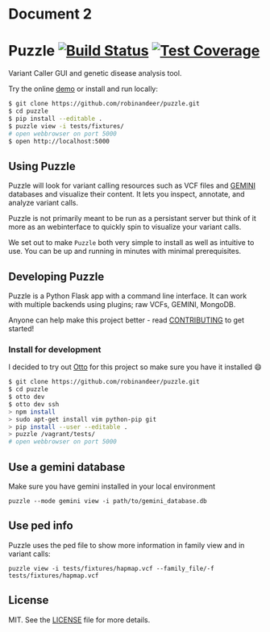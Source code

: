 # Document 2

# Puzzle [![Build Status][travis-image]][travis-url] [![Test Coverage][coveralls-img]][coveralls-url]

Variant Caller GUI and genetic disease analysis tool.

Try the online [demo](https://puzzle-demo-robinandeer.c9.io) or install and run locally:

```bash
$ git clone https://github.com/robinandeer/puzzle.git
$ cd puzzle
$ pip install --editable .
$ puzzle view -i tests/fixtures/
# open webbrowser on port 5000
$ open http://localhost:5000
```

## Using Puzzle
Puzzle will look for variant calling resources such as VCF files and [GEMINI][gemini] databases and visualize their content. It lets you inspect, annotate, and analyze variant calls.

Puzzle is not primarily meant to be run as a persistant server but think of it more as an webinterface to quickly spin to visualize your variant calls.

We set out to make `Puzzle` both very simple to install as well as intuitive to use. You can be up and running in minutes with minimal prerequisites.

## Developing Puzzle
Puzzle is a Python Flask app with a command line interface. It can work with multiple backends using plugins; raw VCFs, GEMINI, MongoDB.

Anyone can help make this project better - read [CONTRIBUTING](CONTRIBUTING.md) to get started!

### Install for development
I decided to try out [Otto][otto] for this project so make sure you have it installed :smile:

```bash
$ git clone https://github.com/robinandeer/puzzle.git
$ cd puzzle
$ otto dev
$ otto dev ssh
> npm install
> sudo apt-get install vim python-pip git
> pip install --user --editable .
> puzzle /vagrant/tests/
# open webbrowser on port 5000
```


## Use a gemini database ##

Make sure you have gemini installed in your local environment

```
puzzle --mode gemini view -i path/to/gemini_database.db
```

## Use ped info ##

Puzzle uses the ped file to show more information in family view and in variant calls:

```
puzzle view -i tests/fixtures/hapmap.vcf --family_file/-f tests/fixtures/hapmap.vcf
```

## License
MIT. See the [LICENSE](LICENSE) file for more details.


[travis-url]: https://travis-ci.org/robinandeer/puzzle
[travis-image]: https://img.shields.io/travis/robinandeer/puzzle.svg?style=flat-square
[coveralls-url]: https://coveralls.io/github/robinandeer/puzzle
[coveralls-img]: https://img.shields.io/coveralls/robinandeer/puzzle.svg?style=flat-square
[otto]: https://ottoproject.io/
[gemini]: https://github.com/arq5x/gemini
